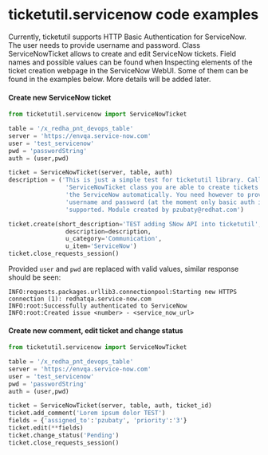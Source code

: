 # ticketutil.servicenow code examples

Currently, ticketutil supports HTTP Basic Authentication for ServiceNow.
The user needs to provide username and password. Class ServiceNowTicket allows
to create and edit ServiceNow tickets. Field names and possible values can be
found when Inspecting elements of the ticket creation webpage in the ServiceNow
WebUI. Some of them can be found in the examples below. More details will be
added later.

#### Create new ServiceNow ticket
```python
from ticketutil.servicenow import ServiceNowTicket

table = '/x_redha_pnt_devops_table'
server = 'https://envqa.service-now.com'
user = 'test_servicenow'
pwd = 'passwordString'
auth = (user,pwd)

ticket = ServiceNowTicket(server, table, auth)
description = ('This is just a simple test for ticketutil library. Calling '
                'ServiceNowTicket class you are able to create tickets in '
                'the ServiceNow automatically. You need however to provide '
                'username and password (at the moment only basic auth is '
                'supported. Module created by pzubaty@redhat.com')

ticket.create(short_description='TEST adding SNow API into ticketutil',
                description=description,
                u_category='Communication',
                u_item='ServiceNow')
ticket.close_requests_session()
```

Provided `user` and `pwd` are replaced with valid values, similar response
should be seen:

```
INFO:requests.packages.urllib3.connectionpool:Starting new HTTPS connection (1): redhatqa.service-now.com
INFO:root:Successfully authenticated to ServiceNow
INFO:root:Created issue <number> - <service_now_url>
```

#### Create new comment, edit ticket and change status
```python
from ticketutil.servicenow import ServiceNowTicket

table = '/x_redha_pnt_devops_table'
server = 'https://envqa.service-now.com'
user = 'test_servicenow'
pwd = 'passwordString'
auth = (user,pwd)

ticket = ServiceNowTicket(server, table, auth, ticket_id)
ticket.add_comment('Lorem ipsum dolor TEST')
fields = {'assigned_to':'pzubaty', 'priority':'3'}
ticket.edit(**fields)
ticket.change_status('Pending')
ticket.close_requests_session()
```
